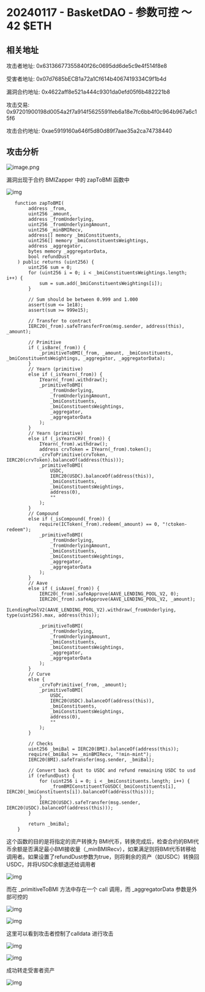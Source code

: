 # 20240117 - BasketDAO - 参数可控 ～ 42 $ETH

## 相关地址

攻击者地址: 0x63136677355840f26c0695dd6de5c9e4f514f8e8

受害者地址: 0x07d7685bECB1a72a1Cf614b4067419334C9f1b4d

漏洞合约地址: 0x4622aff8e521a444c9301da0efd05f6b482221b8

攻击交易: 0x97201900198d0054a2f7a914f5625591feb6a18e7fc6bb4f0c964b967a6c15f6

攻击合约地址: 0xae5919160a646f5d80d89f7aae35a2ca74738440

## 攻击分析

![image.png](../../img/1706058876522-d77fbddd-1699-4ef4-9e70-edca5f0dfc27.png)

 

漏洞出现于合约 BMIZapper 中的 zapToBMI 函数中

![img](../../img/1706059272725-a5aaae51-795e-418e-b254-fa6be2c6c070.png)

```solidity
   function zapToBMI(
        address _from,
        uint256 _amount,
        address _fromUnderlying,
        uint256 _fromUnderlyingAmount,
        uint256 _minBMIRecv,
        address[] memory _bmiConstituents,
        uint256[] memory _bmiConstituentsWeightings,
        address _aggregator,
        bytes memory _aggregatorData,
        bool refundDust
    ) public returns (uint256) {
        uint256 sum = 0;
        for (uint256 i = 0; i < _bmiConstituentsWeightings.length; i++) {
            sum = sum.add(_bmiConstituentsWeightings[i]);
        }

        // Sum should be between 0.999 and 1.000
        assert(sum <= 1e18);
        assert(sum >= 999e15);

        // Transfer to contract
        IERC20(_from).safeTransferFrom(msg.sender, address(this), _amount);

        // Primitive
        if (_isBare(_from)) {
            _primitiveToBMI(_from, _amount, _bmiConstituents, _bmiConstituentsWeightings, _aggregator, _aggregatorData);
        }
        // Yearn (primitive)
        else if (_isYearn(_from)) {
            IYearn(_from).withdraw();
            _primitiveToBMI(
                _fromUnderlying,
                _fromUnderlyingAmount,
                _bmiConstituents,
                _bmiConstituentsWeightings,
                _aggregator,
                _aggregatorData
            );
        }
        // Yearn (primitive)
        else if (_isYearnCRV(_from)) {
            IYearn(_from).withdraw();
            address crvToken = IYearn(_from).token();
            _crvToPrimitive(crvToken, IERC20(crvToken).balanceOf(address(this)));
            _primitiveToBMI(
                USDC,
                IERC20(USDC).balanceOf(address(this)),
                _bmiConstituents,
                _bmiConstituentsWeightings,
                address(0),
                ""
            );
        }
        // Compound
        else if (_isCompound(_from)) {
            require(ICToken(_from).redeem(_amount) == 0, "!ctoken-redeem");
            _primitiveToBMI(
                _fromUnderlying,
                _fromUnderlyingAmount,
                _bmiConstituents,
                _bmiConstituentsWeightings,
                _aggregator,
                _aggregatorData
            );
        }
        // Aave
        else if (_isAave(_from)) {
            IERC20(_from).safeApprove(AAVE_LENDING_POOL_V2, 0);
            IERC20(_from).safeApprove(AAVE_LENDING_POOL_V2, _amount);
            ILendingPoolV2(AAVE_LENDING_POOL_V2).withdraw(_fromUnderlying, type(uint256).max, address(this));

            _primitiveToBMI(
                _fromUnderlying,
                _fromUnderlyingAmount,
                _bmiConstituents,
                _bmiConstituentsWeightings,
                _aggregator,
                _aggregatorData
            );
        }
        // Curve
        else {
            _crvToPrimitive(_from, _amount);
            _primitiveToBMI(
                USDC,
                IERC20(USDC).balanceOf(address(this)),
                _bmiConstituents,
                _bmiConstituentsWeightings,
                address(0),
                ""
            );
        }

        // Checks
        uint256 _bmiBal = IERC20(BMI).balanceOf(address(this));
        require(_bmiBal >= _minBMIRecv, "!min-mint");
        IERC20(BMI).safeTransfer(msg.sender, _bmiBal);

        // Convert back dust to USDC and refund remaining USDC to usd
        if (refundDust) {
            for (uint256 i = 0; i < _bmiConstituents.length; i++) {
                _fromBMIConstituentToUSDC(_bmiConstituents[i], IERC20(_bmiConstituents[i]).balanceOf(address(this)));
            }
            IERC20(USDC).safeTransfer(msg.sender, IERC20(USDC).balanceOf(address(this)));
        }

        return _bmiBal;
    }
```

这个函数的目的是将指定的资产转换为 BMI代币，转换完成后，检查合约的BMI代币余额是否满足最小BMI接收量（_minBMIRecv），如果满足则将BMI代币转移给调用者。如果设置了refundDust参数为true，则将剩余的资产（如USDC）转换回USDC，并将USDC余额退还给调用者

![img](../../img/1706059578470-8550aac5-bb26-400d-82ca-836530aaac3a.png)

而在 _primitiveToBMI 方法中存在一个 call 调用，而 _aggregatorData 参数是外部可控的

![img](../../img/1706059764064-a41202a7-6c24-461d-8701-3526daca9a68.png)

![img](../../img/1706059712704-27889a53-f9af-4ec6-a0ec-a6edd0d74456.png)

这里可以看到攻击者控制了calldata 进行攻击

![img](../../img/1706059872663-270de064-ca6f-4501-b2da-b9bfda4d054e.png)

![img](../../img/1706059993179-6f200597-9834-442f-ae99-ea80ccf432dd.png)

成功转走受害者资产

![img](../../img/1706060033547-1d0c759f-be40-454f-bfb9-a1c03a9821b7.png)